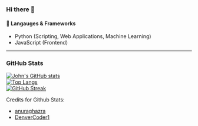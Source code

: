 ### Hi there 👋

#### 💬 Langauges & Frameworks
- Python (Scripting, Web Applications, Machine Learning)
- JavaScript (Frontend)

<!--
**john-kjj/john-kjj** is a ✨ _special_ ✨ repository because its `README.md` (this file) appears on your GitHub profile.

Here are some ideas to get you started:

- 🔭 I’m currently working on ...
- 🌱 I’m currently learning ...
- 👯 I’m looking to collaborate on ...
- 🤔 I’m looking for help with ...
- 💬 Ask me about ...
- 📫 How to reach me: ...
- 😄 Pronouns: ...
- ⚡ Fun fact: ...
-->
---
### GitHub Stats
[![John's GitHub stats](https://github-readme-stats.vercel.app/api?username=john-kjj&count_private=true&theme=dark&hide=stars,issues&show_icons=true)](https://github-readme-stats.vercel.app/api?username=john-kjj&count_private=true&theme=dark&hide=stars,issues&show_icons=true)
<br/>
[![Top Langs](https://github-readme-stats.vercel.app/api/top-langs/?username=john-kjj&layout=compact&theme=dark)](https://github-readme-stats.vercel.app/api/top-langs/?username=john-kjj&layout=compact&theme=dark)
<br/>
[![GitHub Streak](https://github-readme-streak-stats.herokuapp.com/?user=john-kjj&theme=dark&date_format=j%20M%5B%20Y%5D&fire=DD0B12)](https://github-readme-streak-stats.herokuapp.com/?user=john-kjj&theme=dark&date_format=j%20M%5B%20Y%5D&fire=DD0B12)

Credits for Github Stats: 
- [anuraghazra](https://github.com/anuraghazra/github-readme-stats)
- [DenverCoder1](https://github.com/DenverCoder1/github-readme-streak-stats)
